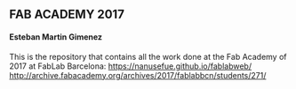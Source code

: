 
## FAB ACADEMY 2017
#### Esteban Martin Gimenez 


This is the repository that contains all the work done at the Fab Academy of 2017 at FabLab Barcelona:
https://nanusefue.github.io/fablabweb/
http://archive.fabacademy.org/archives/2017/fablabbcn/students/271/